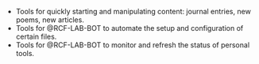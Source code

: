 - Tools for quickly starting and manipulating content: journal entries, new poems, new articles.
- Tools for @RCF-LAB-BOT to automate the setup and configuration of certain files.
- Tools for @RCF-LAB-BOT to monitor and refresh the status of personal tools.